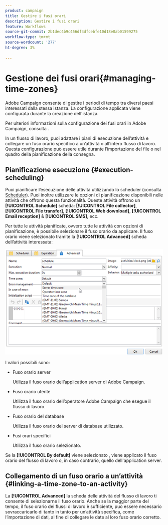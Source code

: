 ```yaml
---
product: campaign
title: Gestire i fusi orari
description: Gestire i fusi orari
feature: Workflows
source-git-commit: 2b1dec4b9c456df4dfcebfe10d18e0ab01599275
workflow-type: tm+mt
source-wordcount: '277'
ht-degree: 3%

---
```


# Gestione dei fusi orari{#managing-time-zones}



Adobe Campaign consente di gestire i periodi di tempo tra diversi paesi interessati dalla stessa istanza. La configurazione applicata viene configurata durante la creazione dell&#39;istanza.

Per ulteriori informazioni sulla configurazione dei fusi orari in Adobe Campaign, consulta .

In un flusso di lavoro, puoi adattare i piani di esecuzione dell’attività e collegare un fuso orario specifico a un’attività o all’intero flusso di lavoro. Questa configurazione può essere utile durante l’importazione del file o nel quadro della pianificazione della consegna.

## Pianificazione esecuzione {#execution-scheduling}

Puoi pianificare l’esecuzione delle attività utilizzando lo scheduler (consulta [Scheduler](scheduler.md)). Puoi inoltre utilizzare le opzioni di pianificazione disponibili nelle attività che offrono questa funzionalità. Queste attività offrono un **[!UICONTROL Schedule]** scheda: **[!UICONTROL File collector]**, **[!UICONTROL File transfer]**, **[!UICONTROL Web download]**, **[!UICONTROL Email reception]** &amp; **[!UICONTROL SMS]**, ecc.

Per tutte le attività pianificate, ovvero tutte le attività con opzioni di pianificazione, è possibile selezionare il fuso orario da applicare. Il fuso orario viene selezionato tramite la **[!UICONTROL Advanced]** scheda dell’attività interessata:

![](assets/wf-timezone-in-a-box.png)

I valori possibili sono:

* Fuso orario server

   Utilizza il fuso orario dell’application server di Adobe Campaign.

* Fuso orario utente

   Utilizza il fuso orario dell’operatore Adobe Campaign che esegue il flusso di lavoro.

* Fuso orario del database

   Utilizza il fuso orario del server di database utilizzato.

* Fusi orari specifici

   Utilizza il fuso orario selezionato.

Se la **[!UICONTROL By default]** viene selezionato , viene applicato il fuso orario del flusso di lavoro o, in caso contrario, quello dell&#39;application server.

## Collegamento di un fuso orario a un’attività {#linking-a-time-zone-to-an-activity}

La **[!UICONTROL Advanced]** la scheda delle attività del flusso di lavoro ti consente di selezionarne il fuso orario. Anche se la maggior parte del tempo, il fuso orario dei flussi di lavoro è sufficiente, può essere necessario sovraccaricarlo di tanto in tanto per un’attività specifica, come l’importazione di dati, al fine di collegare le date al loro fuso orario corretto.
